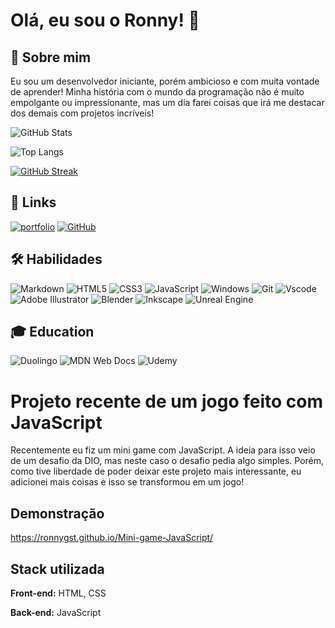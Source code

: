 
# Olá, eu sou o Ronny! 👋


## 🚀 Sobre mim
Eu sou um desenvolvedor iniciante, porém ambicioso e com muita vontade de aprender! Minha história com o mundo da programação não é muito empolgante ou impressionante, mas um dia farei coisas que irá me destacar dos demais com projetos incríveis!


![GitHub Stats](https://github-readme-stats.vercel.app/api?username=RonnyGST&theme=transparent&bg_color=000&border_color=30A3DC&show_icons=true&icon_color=30A3DC&title_color=E94D5F&text_color=FFF)


![Top Langs](https://github-readme-stats-git-masterrstaa-rickstaa.vercel.app/api/top-langs/?username=RonnyGST&layout=compact&bg_color=000&border_color=30A3DC&title_color=E94D5F&text_color=FFF)

[![GitHub Streak](https://streak-stats.demolab.com/?user=RonnyGST&theme=bear&background=000&border=30A3DC&dates=FFF)](https://git.io/streak-stats)



## 🔗 Links
[![portfolio](https://img.shields.io/badge/my_portfolio-000?style=for-the-badge&logo=ko-fi&logoColor=white)](https://ronnygst.github.io/Web_portifolio/)
[![GitHub](https://img.shields.io/badge/GitHub-100000?style=for-the-badge&logo=github&logoColor=white)](https://github.com/RonnyGST)



## 🛠 Habilidades
![Markdown](https://img.shields.io/badge/Markdown-000?style=for-the-badge&logo=markdown)
![HTML5](https://img.shields.io/badge/HTML5-E34F26?style=for-the-badge&logo=html5&logoColor=white)
![CSS3](https://img.shields.io/badge/CSS3-1572B6?style=for-the-badge&logo=css3&logoColor=white)
![JavaScript](https://img.shields.io/badge/JavaScript-F7DF1E?style=for-the-badge&logo=javascript&logoColor=black)
![Windows](https://img.shields.io/badge/Windows-000?style=for-the-badge&logo=windows&logoColor=2CA5E0)
![Git](https://img.shields.io/badge/GIT-E44C30?style=for-the-badge&logo=git&logoColor=white)
![Vscode](https://img.shields.io/badge/Vscode-007ACC?style=for-the-badge&logo=visual-studio-code&logoColor=white)
![Adobe Illustrator](https://img.shields.io/badge/adobe%20illustrator-%23FF9A00.svg?style=for-the-badge&logo=adobe%20illustrator&logoColor=white)
![Blender](https://img.shields.io/badge/blender-%23F5792A.svg?style=for-the-badge&logo=blender&logoColor=white)
![Inkscape](https://img.shields.io/badge/Inkscape-e0e0e0?style=for-the-badge&logo=inkscape&logoColor=080A13)
![Unreal Engine](https://img.shields.io/badge/unrealengine-%23313131.svg?style=for-the-badge&logo=unrealengine&logoColor=white)



## 🎓 Education

![Duolingo](https://img.shields.io/badge/Duolingo-%234DC730.svg?style=for-the-badge&logo=Duolingo&logoColor=white)
![MDN Web Docs](https://img.shields.io/badge/MDN_Web_Docs-black?style=for-the-badge&logo=mdnwebdocs&logoColor=white)
![Udemy](https://img.shields.io/badge/Udemy-A435F0?style=for-the-badge&logo=Udemy&logoColor=white)


# Projeto recente de um jogo feito com JavaScript

Recentemente eu fiz um mini game com JavaScript. A ideia para isso veio de um desafio da DIO, mas neste caso o desafio pedia algo simples. Porém, como tive liberdade de poder deixar este projeto mais interessante, eu adicionei mais coisas e isso se transformou em um jogo!

## Demonstração

https://ronnygst.github.io/Mini-game-JavaScript/


## Stack utilizada

**Front-end:** HTML, CSS

**Back-end:** JavaScript
